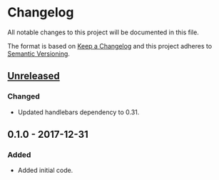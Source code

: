 # Changelog
All notable changes to this project will be documented in this file.

The format is based on [Keep a Changelog](http://keepachangelog.com/en/1.0.0/)
and this project adheres to [Semantic Versioning](http://semver.org/spec/v2.0.0.html).

## [Unreleased]
### Changed
- Updated handlebars dependency to 0.31.

## 0.1.0 - 2017-12-31
### Added
- Added initial code.

[Unreleased]: https://github.com/nickjer/handlebars_switch/compare/v0.1.0...HEAD
